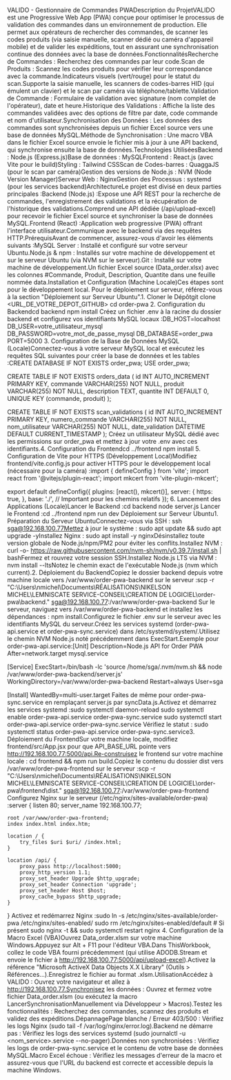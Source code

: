 VALIDO - Gestionnaire de Commandes PWADescription du ProjetVALIDO est une Progressive Web App (PWA) conçue pour optimiser le processus de validation des commandes dans un environnement de production. Elle permet aux opérateurs de rechercher des commandes, de scanner les codes produits (via saisie manuelle, scanner dédié ou caméra d'appareil mobile) et de valider les expéditions, tout en assurant une synchronisation continue des données avec la base de données.FonctionnalitésRecherche de Commandes : Recherchez des commandes par leur code.Scan de Produits : Scannez les codes produits pour vérifier leur correspondance avec la commande.Indicateurs visuels (vert/rouge) pour le statut du scan.Supporte la saisie manuelle, les scanners de codes-barres HID (qui émulent un clavier) et le scan par caméra via téléphone/tablette.Validation de Commande : Formulaire de validation avec signature (nom complet de l'opérateur), date et heure.Historique des Validations : Affiche la liste des commandes validées avec des options de filtre par date, code commande et nom d'utilisateur.Synchronisation des Données : Les données des commandes sont synchronisées depuis un fichier Excel source vers une base de données MySQL.Méthode de Synchronisation : Une macro VBA dans le fichier Excel source envoie le fichier mis à jour à une API backend, qui synchronise ensuite la base de données.Technologies UtiliséesBackend : Node.js (Express.js)Base de données : MySQLFrontend : React.js (avec Vite pour le build)Styling : Tailwind CSSScan de Codes-barres : QuaggaJS (pour le scan par caméra)Gestion des versions de Node.js : NVM (Node Version Manager)Serveur Web : NginxGestion des Processus : systemd (pour les services backend)ArchitectureLe projet est divisé en deux parties principales :Backend (Node.js) :Expose une API REST pour la recherche de commandes, l'enregistrement des validations et la récupération de l'historique des validations.Comprend une API dédiée (/api/upload-excel) pour recevoir le fichier Excel source et synchroniser la base de données MySQL.Frontend (React) :Application web progressive (PWA) offrant l'interface utilisateur.Communique avec le backend via des requêtes HTTP.PrérequisAvant de commencer, assurez-vous d'avoir les éléments suivants :MySQL Server : Installé et configuré sur votre serveur Ubuntu.Node.js & npm : Installés sur votre machine de développement et sur le serveur Ubuntu (via NVM sur le serveur).Git : Installé sur votre machine de développement.Un fichier Excel source (Data_order.xlsx) avec les colonnes #Commande, Produit, Description, Quantite dans une feuille nommée data.Installation et Configuration (Machine Locale)Ces étapes sont pour le développement local. Pour le déploiement sur serveur, référez-vous à la section "Déploiement sur Serveur Ubuntu".1. Cloner le Dépôtgit clone <URL_DE_VOTRE_DEPOT_GITHUB>
cd order-pwa
2. Configuration du Backendcd backend
npm install
Créez un fichier .env à la racine du dossier backend et configurez vos identifiants MySQL locaux :DB_HOST=localhost
DB_USER=votre_utilisateur_mysql
DB_PASSWORD=votre_mot_de_passe_mysql
DB_DATABASE=order_pwa
PORT=5000
3. Configuration de la Base de Données MySQL (Locale)Connectez-vous à votre serveur MySQL local et exécutez les requêtes SQL suivantes pour créer la base de données et les tables :CREATE DATABASE IF NOT EXISTS order_pwa;
USE order_pwa;

CREATE TABLE IF NOT EXISTS orders_data (
    id INT AUTO_INCREMENT PRIMARY KEY,
    commande VARCHAR(255) NOT NULL,
    produit VARCHAR(255) NOT NULL,
    description TEXT,
    quantite INT DEFAULT 0,
    UNIQUE KEY (commande, produit)
);

CREATE TABLE IF NOT EXISTS scan_validations (
    id INT AUTO_INCREMENT PRIMARY KEY,
    numero_commande VARCHAR(255) NOT NULL,
    nom_utilisateur VARCHAR(255) NOT NULL,
    date_validation DATETIME DEFAULT CURRENT_TIMESTAMP
);
Créez un utilisateur MySQL dédié avec les permissions sur order_pwa et mettez à jour votre .env avec ces identifiants.4. Configuration du Frontendcd ../frontend
npm install
5. Configuration de Vite pour HTTPS (Développement Local)Modifiez frontend/vite.config.js pour activer HTTPS pour le développement local (nécessaire pour la caméra) :import { defineConfig } from 'vite';
import react from '@vitejs/plugin-react';
import mkcert from 'vite-plugin-mkcert';

export default defineConfig({
  plugins: [react(), mkcert()],
  server: {
    https: true,
  },
  base: './', // Important pour les chemins relatifs
});
6. Lancement des Applications (Locale)Lancer le Backend :cd backend
node server.js
Lancer le Frontend :cd ../frontend
npm run dev
Déploiement sur Serveur Ubuntu1. Préparation du Serveur UbuntuConnectez-vous via SSH : ssh sga@192.168.100.77Mettez à jour le système : sudo apt update && sudo apt upgrade -yInstallez Nginx : sudo apt install -y nginxDésinstallez toute version globale de Node.js/npm/PM2 pour éviter les conflits.Installez NVM : curl -o- https://raw.githubusercontent.com/nvm-sh/nvm/v0.39.7/install.sh | bashFermez et rouvrez votre session SSH.Installez Node.js LTS via NVM : nvm install --ltsNotez le chemin exact de l'exécutable Node.js (nvm which current).2. Déploiement du BackendCopiez le dossier backend depuis votre machine locale vers /var/www/order-pwa-backend sur le serveur :scp -r "C:\Users\nmichel\Documents\RÉALISATIONS\NIKELSON MICHEL\LEMNISCATE SERVICE-CONSEIL\CREATION DE LOGICIEL\order-pwa\backend\." sga@192.168.100.77:/var/www/order-pwa-backend
Sur le serveur, naviguez vers /var/www/order-pwa-backend et installez les dépendances : npm install.Configurez le fichier .env sur le serveur avec les identifiants MySQL du serveur.Créez les services systemd (order-pwa-api.service et order-pwa-sync.service) dans /etc/systemd/system/.Utilisez le chemin NVM Node.js noté précédemment dans ExecStart.Exemple pour order-pwa-api.service:[Unit]
Description=Node.js API for Order PWA
After=network.target mysql.service

[Service]
ExecStart=/bin/bash -lc 'source /home/sga/.nvm/nvm.sh && node /var/www/order-pwa-backend/server.js'
WorkingDirectory=/var/www/order-pwa-backend
Restart=always
User=sga

[Install]
WantedBy=multi-user.target
Faites de même pour order-pwa-sync.service en remplaçant server.js par syncData.js.Activez et démarrez les services systemd :sudo systemctl daemon-reload
sudo systemctl enable order-pwa-api.service order-pwa-sync.service
sudo systemctl start order-pwa-api.service order-pwa-sync.service
Vérifiez le statut : sudo systemctl status order-pwa-api.service order-pwa-sync.service3. Déploiement du FrontendSur votre machine locale, modifiez frontend/src/App.jsx pour que API_BASE_URL pointe vers http://192.168.100.77:5000/api.Re-construisez le frontend sur votre machine locale : cd frontend && npm run build.Copiez le contenu du dossier dist vers /var/www/order-pwa-frontend sur le serveur :scp -r "C:\Users\nmichel\Documents\RÉALISATIONS\NIKELSON MICHEL\LEMNISCATE SERVICE-CONSEIL\CREATION DE LOGICIEL\order-pwa\frontend\dist\." sga@192.168.100.77:/var/www/order-pwa-frontend
Configurez Nginx sur le serveur (/etc/nginx/sites-available/order-pwa) :server {
    listen 80;
    server_name 192.168.100.77;

    root /var/www/order-pwa-frontend;
    index index.html index.htm;

    location / {
        try_files $uri $uri/ /index.html;
    }

    location /api/ {
        proxy_pass http://localhost:5000;
        proxy_http_version 1.1;
        proxy_set_header Upgrade $http_upgrade;
        proxy_set_header Connection 'upgrade';
        proxy_set_header Host $host;
        proxy_cache_bypass $http_upgrade;
    }
}
Activez et redémarrez Nginx :sudo ln -s /etc/nginx/sites-available/order-pwa /etc/nginx/sites-enabled/
sudo rm /etc/nginx/sites-enabled/default # Si présent
sudo nginx -t && sudo systemctl restart nginx
4. Configuration de la Macro Excel (VBA)Ouvrez Data_order.xlsm sur votre machine Windows.Appuyez sur Alt + F11 pour l'éditeur VBA.Dans ThisWorkbook, collez le code VBA fourni précédemment (qui utilise ADODB.Stream et envoie le fichier à http://192.168.100.77:5000/api/upload-excel).Activez la référence "Microsoft ActiveX Data Objects X.X Library" (Outils > Références...).Enregistrez le fichier au format .xlsm.UtilisationAccédez à VALIDO : Ouvrez votre navigateur et allez à http://192.168.100.77.Synchronisez les données : Ouvrez et fermez votre fichier Data_order.xlsm (ou exécutez la macro LancerSynchronisationManuellement via Développeur > Macros).Testez les fonctionnalités : Recherchez des commandes, scannez des produits et validez des expéditions.DépannagePage blanche / Erreur 403/500 : Vérifiez les logs Nginx (sudo tail -f /var/log/nginx/error.log).Backend ne démarre pas : Vérifiez les logs des services systemd (sudo journalctl -u <nom_service>.service --no-pager).Données non synchronisées : Vérifiez les logs de order-pwa-sync.service et le contenu de votre base de données MySQL.Macro Excel échoue : Vérifiez les messages d'erreur de la macro et assurez-vous que l'URL du backend est correcte et accessible depuis la machine Windows.